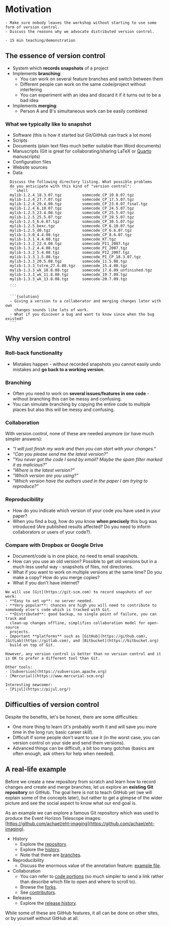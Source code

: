 # Motivation

```{objectives}
- Make sure nobody leaves the workshop without starting to use some form of version control.
- Discuss the reasons why we advocate distributed version control.
```

```{instructor-note}
- 15 min teaching/demonstration
```


## The essence of version control

- System which **records snapshots** of a project
- Implements **branching**:
  - You can work on several feature branches and switch between them
  - Different people can work on the same code/project without interfering
  - You can experiment with an idea and discard it if it turns out to be a bad idea
- Implements **merging**:
  - Person A and B's simultaneous work can be easily combined


### What we typically like to snapshot

- Software (this is how it started but Git/GitHub can track a lot more)
- Scripts
- Documents (plain text files much better suitable than Word documents)
- Manuscripts (Git is great for collaborating/sharing LaTeX or [Quarto](https://quarto.org/) manuscripts)
- Configuration files
- Website sources
- Data


````{discussion}
  Discuss the following directory listing. What possible problems
  do you anticipate with this kind of "version control":
  ```shell
  mylib-1.2.4_18.3.07.tgz         somecode_CP_10.8.07.tgz
  mylib-1.2.4_27.7.07.tgz         somecode_CP_17.5.07.tgz
  mylib-1.2.4_29.4.08.tgz         somecode_CP_23.8.07_final.tgz
  mylib-1.2.4_6.10.07.tgz         somecode_CP_24.5.07.tgz
  mylib-1.2.5_23.4.08.tgz         somecode_CP_25.5.07.tgz
  mylib-1.2.5_25.5.07.tgz         somecode_CP_29.5.07.tgz
  mylib-1.2.5_6.6.07.tgz          somecode_CP_30.5.07.tgz
  mylib-1.2.5_bexc.tgz            somecode_CP_6.10.07.tgz
  mylib-1.2.5_d0.tgz              somecode_CP_6.6.07.tgz
  mylib-1.3.0_4.4.08.tgz          somecode_CP_8.6.07.tgz
  mylib-1.3.1_4.4.08.tgz          somecode_KT.tgz
  mylib-1.3.2_22.4.08.tgz         somecode_PI1_2007.tgz
  mylib-1.3.2_4.4.08.tgz          somecode_PI_2007.tgz
  mylib-1.3.2_5.4.08.tgz          somecode_PI2_2007.tgz
  mylib-1.3.3_1.5.08.tgz          somecode_PI_CP_18.3.07.tgz
  mylib-1.3.3_20.5.08.tgz         somecode_11.5.08.tgz
  mylib-1.3.3_tstrm_27.6.08.tgz   somecode_15.4.08.tgz
  mylib-1.3.3_wk_10.8.08.tgz      somecode_17.6.09_unfinished.tgz
  mylib-1.3.3_wk_11.8.08.tgz      somecode_19.7.09.tgz
  mylib-1.3.3_wk_13.8.08.tgz      somecode-20.7.09.tgz
  ...
  ```

  ```{solution}
  - Giving a version to a collaborator and merging changes later with own
    changes sounds like lots of work.
  - What if you discover a bug and want to know since when the bug existed?
  ```
````


## Why version control

### Roll-back functionality

- Mistakes happen - without recorded snapshots you cannot easily undo mistakes and **go back to a working version**.


### Branching

- Often you need to work on **several issues/features in one code** - without branching this can be messy and confusing.
- You can simulate branching by copying the entire code to multiple places but also this will be messy and confusing.


### Collaboration

With version control, none of these are needed anymore (or have much simpler answers):

- *"I will just finish my work and then you can start with your changes."*
- *"Can you please send me the latest version?"*
- *"You never got the code I send by email? Maybe the spam filter marked it as malicious?"*
- *"Where is the latest version?"*
- *"Which version are you using?"*
- *"Which version have the authors used in the paper I am trying to reproduce?"*


### Reproducibility

- How do you indicate which version of your code you have used in your paper?
- When you find a bug, how do you know **when precisely** this bug was introduced
  (Are published results affected? Do you need to inform collaborators or users of your code?).


### Compare with Dropbox or Google Drive

- Document/code is in one place, no need to email snapshots.
- How can you use an old version? Possible to get old versions but in a much less useful way - snapshots of files, not directories.
- What if you want to work on multiple versions at the same time? Do you make a copy? How do you merge copies?
- What if you don't have internet?


```{discussion} Why Git?
We will use [Git](https://git-scm.com) to record snapshots of our work:
- **Easy to set up**: no server needed.
- **Very popular**: chances are high you will need to contribute to somebody else's code which is tracked with Git.
- **Distributed**: good backup, no single point of failure, you can track and
  clean-up changes offline, simplifies collaboration model for open-source
  projects.
- Important **platforms** such as [GitHub](https://github.com), [GitLab](https://gitlab.com), and [Bitbucket](https://bitbucket.org)
  build on top of Git.

However, any version control is better than no version control and it is OK to prefer a different tool than Git.

Other tools:
- [Subversion](https://subversion.apache.org)
- [Mercurial](https://www.mercurial-scm.org)

Interesting newcomer:
- [Pijul](https://pijul.org/)
```


## Difficulties of version control

Despite the benefits, let's be honest, there are some difficulties:

- One more thing to learn (it's probably worth it and will save you more time in the long run; basic career skill).
- Difficult if some people don't want to use it (in the worst case, you can version control on your side and send them versions).
- Advanced things can be difficult, a bit too many gotchas (basics are often enough, ask others for help when needed).


## A real-life example

Before we create a new repository from scratch and learn how to record changes
and create and merge branches, let us explore an **existing Git repository** on
GitHub.  The goal here is not to teach GitHub yet (we will explain some of the
concepts later), but rather to get a glimpse of the wider picture and see the
social aspect to know what our end goal is.

As an example we can explore a famous Git repository which was used
to produce the Event Horizon Telescope images: [https://github.com/achael/eht-imaging](https://github.com/achael/eht-imaging).

- History
  - Explore the [repository](https://github.com/achael/eht-imaging).
  - Explore the [history](https://github.com/achael/eht-imaging/commits/main).
  - Note that there are [branches](https://github.com/achael/eht-imaging/network).
- Reproducibility
  - Discuss the enormous value of the annotation feature: [example file](https://github.com/achael/eht-imaging/blame/main/ehtim/imaging/starwarps.py).
- Collaboration
  - You can refer to [code portions](https://github.com/achael/eht-imaging/blob/31361ab62c5718b08612fc75e409795f004f5071/ehtim/imaging/starwarps.py#L66-L75)
    (so much simpler to send a link rather than describe which file to open and where to scroll to).
  - Browse the [forks](https://github.com/achael/eht-imaging/network/members).
  - See [contributors](https://github.com/achael/eht-imaging/graphs/contributors).
- Releases
  - Explore the [release history](https://github.com/achael/eht-imaging/releases).

While some of these are GitHub features, it all can be done on other sites, or
by yourself without GitHub at all.
